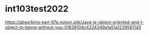 # int103test2022
https://absorbing-earl-97e.notion.site/Java-is-object-oriented-and-I-object-to-being-without-you-01838104c4224349a1a51a12395611d3